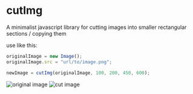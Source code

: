 # cutImg
A minimalist javascript library for cutting images into smaller rectangular sections / copying them

use like this:
```javascript
originalImage = new Image();
originalImage.src = "url/to/image.png";

newImage = cutImg(originalImage, 100, 200, 450, 600);
```
![original image](http://kids.nationalgeographic.com/content/dam/kids/photos/animals/Fish/A-G/clown-anemonefish-tentacles.jpg "original image")
![cut image](http://i.imgur.com/wjC4zVm.png "cut image")
